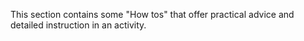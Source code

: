 This section contains some "How tos" that offer practical advice and detailed instruction in an activity. 